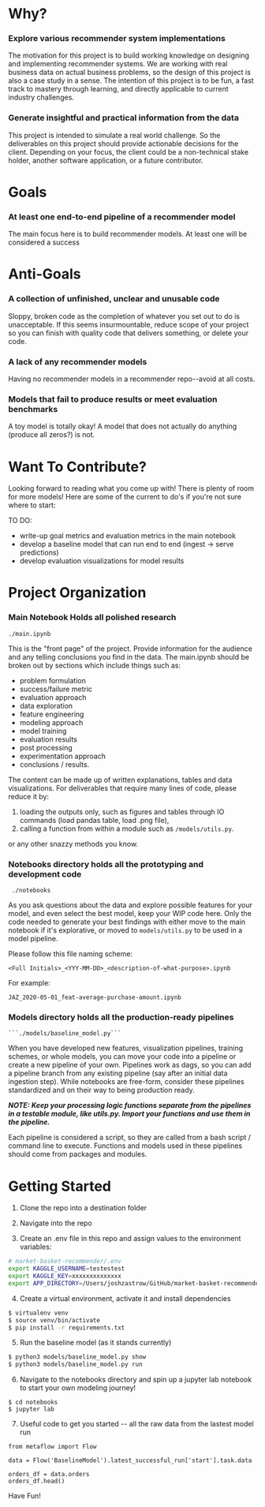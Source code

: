 # Why?
### Explore various recommender system implementations
The motivation for this project is to build working knowledge on designing and implementing recommender systems. We are working with real business data on actual business problems, so the design of this project is also a case study in a sense. The intention of this project is to be fun, a fast track to mastery through learning, and directly applicable to current industry challenges.


### Generate insightful and practical information from the data
This project is intended to simulate a real world challenge. So the deliverables on this project should provide actionable decisions for the client. Depending on your focus, the client could be a non-technical stake holder, another software application, or a future contributor. 


# Goals
### At least one end-to-end pipeline of a recommender model
The main focus here is to build recommender models. At least one will be considered a success

# Anti-Goals
### A collection of unfinished, unclear and unusable code
Sloppy, broken code as the completion of whatever you set out to do is unacceptable. If this seems insurmountable, reduce scope of your project so you can finish with quality code that delivers something, or delete your code.

### A lack of any recommender models
Having no recommender models in a recommender repo--avoid at all costs.

### Models that fail to produce results or meet evaluation benchmarks
A toy model is totally okay! A model that does not actually do anything (produce all zeros?) is not.

# Want To Contribute?
Looking forward to reading what you come up with! There is plenty of room for more models! Here are some of the current to do's if you're not sure where to start:

TO DO:
- write-up goal metrics and evaluation metrics in the main notebook
- develop a baseline model that can run end to end (ingest -> serve predictions)
- develop evaluation visualizations for model results


# Project Organization

### Main Notebook Holds all polished research

```./main.ipynb```

This is the "front page" of the project. Provide information for the audience and any telling conclusions you find in the data. The main.ipynb should be broken out by sections which include things such as:

- problem formulation
- success/failure metric
- evaluation approach
- data exploration
- feature engineering
- modeling approach
- model training
- evaluation results
- post processing
- experimentation approach
- conclusions / results. 

The content can be made up of written explanations, tables and data visualizations. For deliverables that require many lines of code, please reduce it by:

1) loading the outputs only, such as figures and tables through IO commands (load pandas table, load .png file), 
2) calling a function from within a module such as `/models/utils.py`.

or any other snazzy methods you know.

### Notebooks directory holds all the prototyping and development code

``` ./notebooks```

As you ask questions about the data and explore possible features for your model, and even select the best model, keep your WIP code here. Only the code needed to generate your best findings with either move to the main notebook if it's explorative, or moved to `models/utils.py` to be used in a model pipeline.

Please follow this file naming scheme:

```<Full Initials>_<YYY-MM-DD>_<description-of-what-purpose>.ipynb```

For example:

```JAZ_2020-05-01_feat-average-purchase-amount.ipynb```

### Models directory holds all the production-ready pipelines
    
    ```./models/baseline_model.py```
    
When you have developed new features, visualization pipelines, training schemes, or whole models, you can move your code into a pipeline or create a new pipeline of your own. Pipelines work as dags, so you can add a pipeline branch from any existing pipeline (say after an initial data ingestion step). While notebooks are free-form, consider these pipelines standardized and on their way to being production ready. 

**_NOTE: Keep your processing logic functions separate from the pipelines in a testable module, like utils.py. Import your functions and use them in the pipeline._**

Each pipeline is considered a script, so they are called from a bash script / command line to execute. Functions and models used in these pipelines should come from packages and modules. 

# Getting Started

1) Clone the repo into a destination folder
2) Navigate into the repo

3) Create an .env file in this repo and assign values to the environment variables:

```sh
# market-basket-recommender/.env
export KAGGLE_USERNAME=testestest
export KAGGLE_KEY=xxxxxxxxxxxxxx
export APP_DIRECTORY=/Users/joshzastrow/GitHub/market-basket-recommender

```

4) Create a virtual environment, activate it and install dependencies

```sh
$ virtualenv venv
$ source venv/bin/activate
$ pip install -r requirements.txt

```

5) Run the baseline model (as it stands currently)


```sh
$ python3 models/baseline_model.py show
$ python3 models/baseline_model.py run

```

6) Navigate to the notebooks directory and spin up a jupyter lab notebook to start your own modeling journey!


```
$ cd notebooks
$ jupyter lab

```

7) Useful code to get you started -- all the raw data from the lastest model run

```
from metaflow import Flow

data = Flow('BaselineModel').latest_successful_run['start'].task.data

orders_df = data.orders
orders_df.head()
```

Have Fun!
